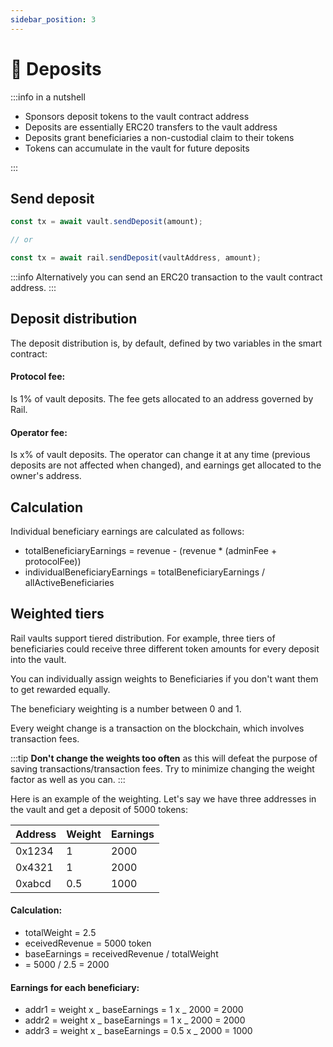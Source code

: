 ```yaml
---
sidebar_position: 3
---
```


# 💸 Deposits

:::info in a nutshell

- Sponsors deposit tokens to the vault contract address
- Deposits are essentially ERC20 transfers to the vault address
- Deposits grant beneficiaries a non-custodial claim to their tokens
- Tokens can accumulate in the vault for future deposits

:::

## Send deposit

```ts title=manage-vault.ts
const tx = await vault.sendDeposit(amount);

// or

const tx = await rail.sendDeposit(vaultAddress, amount);
```

:::info
Alternatively you can send an ERC20 transaction to the vault contract address.
:::

## Deposit distribution

The deposit distribution is, by default, defined by two variables in the smart contract:

#### Protocol fee:

Is 1% of vault deposits. The fee gets allocated to an address governed by Rail.

#### Operator fee:

Is x% of vault deposits. The operator can change it at any time (previous deposits are not affected when changed), and earnings get allocated to the owner's address.

## Calculation

Individual beneficiary earnings are calculated as follows:

- totalBeneficiaryEarnings = revenue - (revenue \* (adminFee + protocolFee))
- individualBeneficiaryEarnings = totalBeneficiaryEarnings / allActiveBeneficiaries

## Weighted tiers

Rail vaults support tiered distribution. For example, three tiers of beneficiaries could receive three different token amounts for every deposit into the vault.

You can individually assign weights to Beneficiaries if you don't want them to get rewarded equally.

The beneficiary weighting is a number between 0 and 1.

Every weight change is a transaction on the blockchain, which involves transaction fees.

:::tip
**Don't change the weights too often** as this will defeat the purpose of saving transactions/transaction fees. Try to minimize changing the weight factor as well as you can.
:::

Here is an example of the weighting. Let's say we have three addresses in the vault and get a deposit of 5000 tokens:

| Address | Weight | Earnings |
| ------- | ------ | -------- |
| 0x1234  | 1      | 2000     |
| 0x4321  | 1      | 2000     |
| 0xabcd  | 0.5    | 1000     |

#### Calculation:

- totalWeight = 2.5
- eceivedRevenue = 5000 token
- baseEarnings = receivedRevenue / totalWeight
- = 5000 / 2.5 = 2000

#### Earnings for each beneficiary:

- addr1 = weight x _ baseEarnings = 1 x _ 2000 = 2000
- addr2 = weight x _ baseEarnings = 1 x _ 2000 = 2000
- addr3 = weight x _ baseEarnings = 0.5 x _ 2000 = 1000
